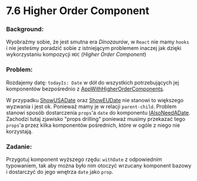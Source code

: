 # 7.6 Higher Order Component
   
### Background:
Wyobraźmy sobie, źe jest smutna era _Dinozaurów_, w `React` nie mamy `hooks` i nie jesteśmy poradzić sobie z istniejącym problemem inaczej jak dzięki wykorzystaniu kompozycji `HOC` (_Higher Order Component_)
         
### Problem:
Rozdajemy datę: `todayIs: Date` w dół do wszystkich potrzebujących jej komponentów bezpośrednio z [AppWithHigherOrderComponents](./AppWithHigherOrderComponents.tsx).

W przypadku [ShowUSADate](./components/ShowUSADate.tsx) oraz [ShowEUDate](./components/ShowEUDate.tsx) nie stanowi to większego wyzwania i jest ok. Ponieważ mamy je w relacji `parent-child`. 
Problem stanowi sposób dostarczenia `props`'a `date` do komponentu [IAlsoNeedADate](./components/DeeplyNestedComponentStructure/IAlsoNeedADate.tsx). Zachodzi tutaj zjawisko "props drilling" ponieważ musimy przekazać tego `props`'a przez kilka komponentów pośrednich, które w ogóle z niego nie korzystają.

### Zadanie:
Przygotuj komponent wyższego rzędu: `withDate` z odpowiednim typowaniem, tak aby można było nim otoczyć wrzucany komponent bazowy i dostarczyć do jego wnętrza `date` jako `prop`.

